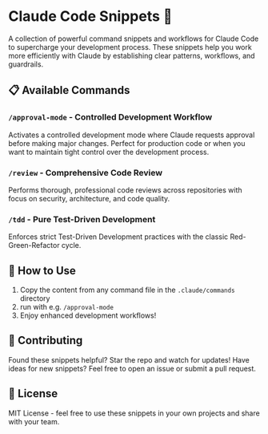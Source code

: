 # Claude Code Snippets 🤖

A collection of powerful command snippets and workflows for Claude Code to supercharge your development process. These snippets help you work more efficiently with Claude by establishing clear patterns, workflows, and guardrails.

## 📋 Available Commands

### `/approval-mode` - Controlled Development Workflow

Activates a controlled development mode where Claude requests approval before making major changes. Perfect for production code or when you want to maintain tight control over the development process.

### `/review` - Comprehensive Code Review

Performs thorough, professional code reviews across repositories with focus on security, architecture, and code quality.

### `/tdd` - Pure Test-Driven Development

Enforces strict Test-Driven Development practices with the classic Red-Green-Refactor cycle.

## 🚀 How to Use

1. Copy the content from any command file in the `.claude/commands` directory
2. run with e.g. `/approval-mode`
3. Enjoy enhanced development workflows!

## 🤝 Contributing

Found these snippets helpful? Star the repo and watch for updates! Have ideas for new snippets? Feel free to open an issue or submit a pull request.

## 📄 License

MIT License - feel free to use these snippets in your own projects and share with your team.
